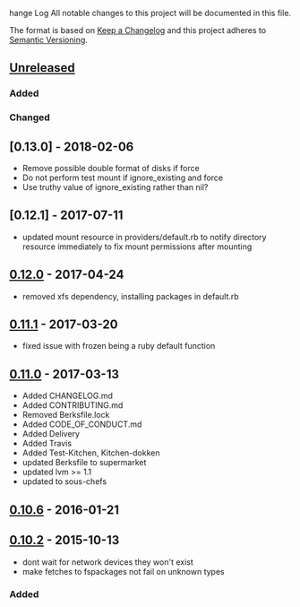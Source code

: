 hange Log
All notable changes to this project will be documented in this file.

The format is based on [Keep a Changelog](http://keepachangelog.com/)
and this project adheres to [Semantic Versioning](http://semver.org/).

## [Unreleased]
### Added
### Changed

## [0.13.0] - 2018-02-06

- Remove possible double format of disks if force
- Do not perform test mount if ignore\_existing and force
- Use truthy value of ignore\_existing rather than nil?

## [0.12.1] - 2017-07-11
- updated mount resource in providers/default.rb to notify directory resource immediately to fix mount permissions after mounting

## [0.12.0] - 2017-04-24
- removed xfs dependency, installing packages in default.rb

## [0.11.1] - 2017-03-20
- fixed issue with frozen being a ruby default function

## [0.11.0] - 2017-03-13
- Added CHANGELOG.md
- Added CONTRIBUTING.md
- Removed Berksfile.lock
- Added CODE_OF_CONDUCT.md
- Added Delivery
- Added Travis
- Added Test-Kitchen, Kitchen-dokken
- updated Berksfile to supermarket
- updated lvm >= 1.1
- updated to sous-chefs

## [0.10.6] - 2016-01-21

## [0.10.2] - 2015-10-13
- dont wait for network devices they won't exist
- make fetches to fspackages not fail on unknown types

### Added

[Unreleased]: https://github.com/sous-chefs/filesystem/compare/v0.12.0...HEAD
[0.12.0]: https://github.com/sous-chefs/filesystem/compare/v0.11.1...v0.12.0
[0.11.1]: https://github.com/sous-chefs/filesystem/compare/v0.11.0...v0.11.1
[0.11.0]: https://github.com/sous-chefs/filesystem/compare/v0.10.6...v0.11.0
[0.10.6]: https://github.com/sous-chefs/filesystem/compare/v0.10.2...v0.10.6
[0.10.2]: https://github.com/sous-chefs/filesystem/compare/v0.8.2...v0.10.2

